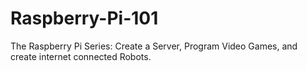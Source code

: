 Raspberry-Pi-101
================

The Raspberry Pi Series:  Create a Server, Program Video Games, and create internet connected Robots.
